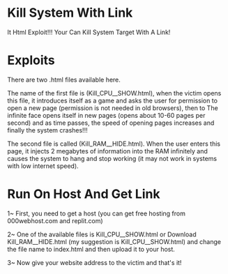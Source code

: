 # Kill System With Link
It Html Exploit!!!  Your Can Kill System Target With A Link!
# 

# Exploits

There are two .html files available here.

The name of the first file is (Kill_CPU__SHOW.html), when the victim opens this file, it introduces itself as a game and asks the user for permission to open a new page (permission is not needed in old browsers), then to The infinite face opens itself in new pages (opens about 10-60 pages per second) and as time passes, the speed of opening pages increases and finally the system crashes!!!

The second file is called (Kill_RAM__HIDE.html). When the user enters this page, it injects 2 megabytes of information into the RAM infinitely and causes the system to hang and stop working (it may not work in systems with low internet speed).
# 




# Run On Host And Get Link

1~ First, you need to get a host (you can get free hosting from 000webhost.com and replit.com)

2~ One of the available files is Kill_CPU__SHOW.html or
Download Kill_RAM__HIDE.html (my suggestion is Kill_CPU__SHOW.html) and change the file name to index.html and then upload it to your host.

3~ Now give your website address to the victim and that's it!
